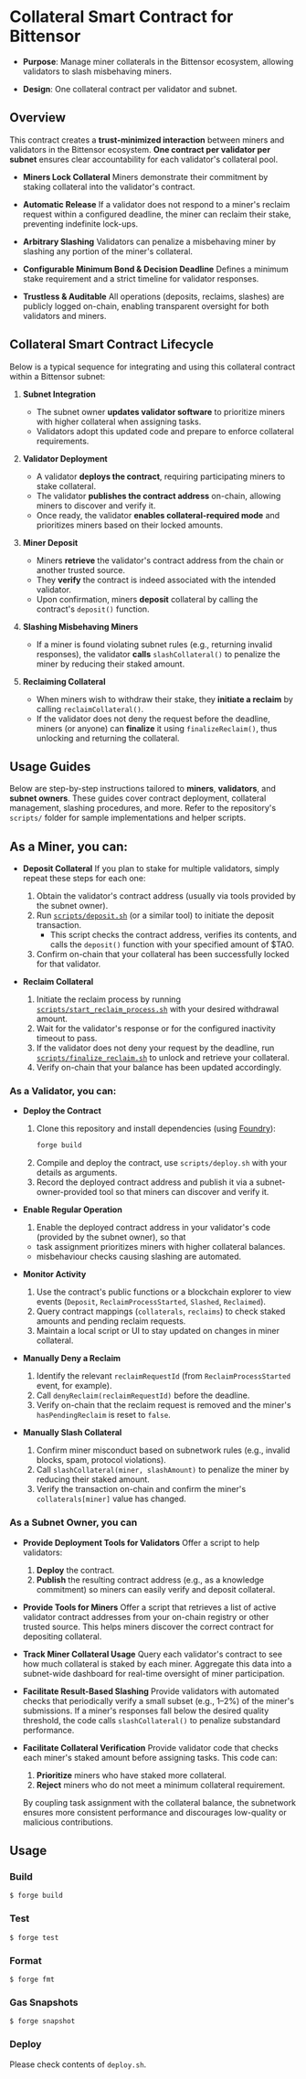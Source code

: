 # Collateral Smart Contract for Bittensor

- **Purpose**: Manage miner collaterals in the Bittensor ecosystem, allowing validators to slash misbehaving miners.

- **Design**: One collateral contract per validator and subnet.

## Overview

This contract creates a **trust-minimized interaction** between miners and validators in the Bittensor ecosystem. 
**One contract per validator per subnet** ensures clear accountability for each validator's collateral pool.

- **Miners Lock Collateral**
  Miners demonstrate their commitment by staking collateral into the validator's contract.

- **Automatic Release**
  If a validator does not respond to a miner's reclaim request within a configured deadline, the miner can reclaim their stake, preventing indefinite lock-ups.

- **Arbitrary Slashing**
  Validators can penalize a misbehaving miner by slashing any portion of the miner's collateral.

- **Configurable Minimum Bond & Decision Deadline**
  Defines a minimum stake requirement and a strict timeline for validator responses.

- **Trustless & Auditable**
  All operations (deposits, reclaims, slashes) are publicly logged on-chain, enabling transparent oversight for both validators and miners.

## Collateral Smart Contract Lifecycle

Below is a typical sequence for integrating and using this collateral contract within a Bittensor subnet:

1. **Subnet Integration**
   - The subnet owner **updates validator software** to prioritize miners with higher collateral when assigning tasks.
   - Validators adopt this updated code and prepare to enforce collateral requirements.

2. **Validator Deployment**
   - A validator **deploys the contract**, requiring participating miners to stake collateral.
   - The validator **publishes the contract address** on-chain, allowing miners to discover and verify it.
   - Once ready, the validator **enables collateral-required mode** and prioritizes miners based on their locked amounts.

3. **Miner Deposit**
   - Miners **retrieve** the validator's contract address from the chain or another trusted source.
   - They **verify** the contract is indeed associated with the intended validator.
   - Upon confirmation, miners **deposit** collateral by calling the contract's `deposit()` function.

4. **Slashing Misbehaving Miners**
   - If a miner is found violating subnet rules (e.g., returning invalid responses), the validator **calls** `slashCollateral()` to penalize the miner by reducing their staked amount.

5. **Reclaiming Collateral**
   - When miners wish to withdraw their stake, they **initiate a reclaim** by calling `reclaimCollateral()`.
   - If the validator does not deny the request before the deadline, miners (or anyone) can **finalize** it using `finalizeReclaim()`, thus unlocking and returning the collateral.



## Usage Guides

Below are step-by-step instructions tailored to **miners**, **validators**, and **subnet owners**.
These guides cover contract deployment, collateral management, slashing procedures, and more.
Refer to the repository's `scripts/` folder for sample implementations and helper scripts.

## As a Miner, you can:

- **Deposit Collateral**
  If you plan to stake for multiple validators, simply repeat these steps for each one:
  1. Obtain the validator's contract address (usually via tools provided by the subnet owner).
  2. Run [`scripts/deposit.sh`](./scripts/deposit.sh) (or a similar tool) to initiate the deposit transaction.
     - This script checks the contract address, verifies its contents, and calls the `deposit()` function with your specified amount of $TAO.
  3. Confirm on-chain that your collateral has been successfully locked for that validator.

- **Reclaim Collateral**
  1. Initiate the reclaim process by running [`scripts/start_reclaim_process.sh`](./scripts/start_reclaim_process.sh) with your desired withdrawal amount.
  2. Wait for the validator's response or for the configured inactivity timeout to pass.
  3. If the validator does not deny your request by the deadline, run [`scripts/finalize_reclaim.sh`](./scripts/finalize_reclaim.sh) to unlock and retrieve your collateral.
  4. Verify on-chain that your balance has been updated accordingly.


### As a Validator, you can:

- **Deploy the Contract**
  1. Clone this repository and install dependencies (using [Foundry](https://book.getfoundry.sh/)):
     ```bash
     forge build
     ```
  2. Compile and deploy the contract, use `scripts/deploy.sh` with your details as arguments.
  3. Record the deployed contract address and publish it via a subnet-owner-provided tool so that miners can discover and verify it.

- **Enable Regular Operation**
  1. Enable the deployed contract address in your validator's code (provided by the subnet owner), so that
    - task assignment prioritizes miners with higher collateral balances.
    - misbehaviour checks causing slashing are automated.

- **Monitor Activity**
  1. Use the contract's public functions or a blockchain explorer to view events (`Deposit`, `ReclaimProcessStarted`, `Slashed`, `Reclaimed`).
  2. Query contract mappings (`collaterals`, `reclaims`) to check staked amounts and pending reclaim requests.
  3. Maintain a local script or UI to stay updated on changes in miner collateral.

- **Manually Deny a Reclaim**
  1. Identify the relevant `reclaimRequestId` (from `ReclaimProcessStarted` event, for example).
  2. Call `denyReclaim(reclaimRequestId)` before the deadline.
  3. Verify on-chain that the reclaim request is removed and the miner's `hasPendingReclaim` is reset to `false`.

- **Manually Slash Collateral**
  1. Confirm miner misconduct based on subnetwork rules (e.g., invalid blocks, spam, protocol violations).
  2. Call `slashCollateral(miner, slashAmount)` to penalize the miner by reducing their staked amount.
  3. Verify the transaction on-chain and confirm the miner's `collaterals[miner]` value has changed.

### As a Subnet Owner, you can

- **Provide Deployment Tools for Validators**
  Offer a script <!--(e.g. built on top of [`scripts/deploy.sh`](todo-link))--> to help validators:
  1. **Deploy** the contract.
  2. **Publish** the resulting contract address (e.g., as a knowledge commitment) so miners can easily verify and deposit collateral.

- **Provide Tools for Miners**
  Offer a script that retrieves a list of active validator contract addresses from your on-chain registry or other trusted source.
  This helps miners discover the correct contract for depositing collateral.

- **Track Miner Collateral Usage**
  Query each validator's contract <!---(using, for example, an off-chain script based on [`scripts/query.sh`](todo-link))--> to see how much collateral is staked by each miner.
  Aggregate this data into a subnet-wide dashboard for real-time oversight of miner participation.
  <!-- - Check out the [ComputeHorde Grafana chart](https://grafana.bactensor.io/d/subnet/metagraph-subnet?var-subnet=12) for a real-world example.-->

- **Facilitate Result-Based Slashing**
  Provide validators with automated checks that periodically verify a small subset (e.g., 1–2%) of the miner's submissions.
  If a miner's responses fall below the desired quality threshold, the code calls `slashCollateral()` to penalize substandard performance.
  <!--For example, in the [ComputeHorde SDK](todo-link), slashing is triggered via the `report_cheated_job()` method.-->

- **Facilitate Collateral Verification**
  Provide validator code that checks each miner's staked amount before assigning tasks. This code can:
  1. **Prioritize** miners who have staked more collateral.
  2. **Reject** miners who do not meet a minimum collateral requirement.

  By coupling task assignment with the collateral balance, the subnetwork ensures more consistent performance and discourages low-quality or malicious contributions.


## Usage

### Build

```shell
$ forge build
```

### Test

```shell
$ forge test
```

### Format

```shell
$ forge fmt
```

### Gas Snapshots

```shell
$ forge snapshot
```

### Deploy
Please check contents of `deploy.sh`.
